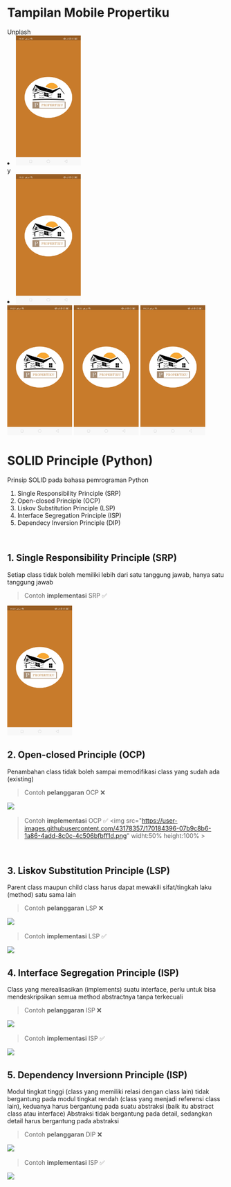# Tampilan Mobile Propertiku
<div class="row">
  <div class="column">
    Unplash  
    <li><img src="https://github.com/Feby-Maulana-Hendrayatno/MOBILE/blob/main/aplikasi_mobile/assets/image/unplash.jpeg"  height="300" width="150"></li>
y
    <li>    <img src="https://github.com/Feby-Maulana-Hendrayatno/MOBILE/blob/main/aplikasi_mobile/assets/image/unplash.jpeg"  height="300" width="150">
    </li>   
    <img src="https://github.com/Feby-Maulana-Hendrayatno/MOBILE/blob/main/aplikasi_mobile/assets/image/unplash.jpeg"  height="300" width="150">
        <img src="https://github.com/Feby-Maulana-Hendrayatno/MOBILE/blob/main/aplikasi_mobile/assets/image/unplash.jpeg"  height="300" width="150">
        <img src="https://github.com/Feby-Maulana-Hendrayatno/MOBILE/blob/main/aplikasi_mobile/assets/image/unplash.jpeg"  height="300" width="150">
  </div>
</div>



# SOLID Principle (Python)
Prinsip SOLID pada bahasa pemrograman Python
<ol>
  <li>Single Responsibility Principle (SRP)</li>
  <li>Open-closed Principle (OCP)</li>
  <li>Liskov Substitution Principle (LSP)</li>
  <li>Interface Segregation Principle (ISP)</li>
  <li>Dependecy Inversion Principle (DIP)</li>
</ol>
<br>

## 1. Single Responsibility Principle (SRP)
Setiap class tidak boleh memiliki lebih dari satu tanggung jawab, hanya satu tanggung jawab


> Contoh **implementasi** SRP ✅
<img src="https://github.com/Feby-Maulana-Hendrayatno/MOBILE/blob/main/aplikasi_mobile/assets/image/unplash.jpeg"  height="300" width="150"  >

<br>

## 2. Open-closed Principle (OCP)
Penambahan class tidak boleh sampai memodifikasi class yang sudah ada (existing)

> Contoh **pelanggaran** OCP ❌
<img src="https://user-images.githubusercontent.com/43178357/170184230-a51f8028-4d63-45a4-8ccb-5f53369dc883.png">

> Contoh **implementasi** OCP ✅
<img src="https://user-images.githubusercontent.com/43178357/170184396-07b9c8b6-1a86-4add-8c0c-4c506bfbff1d.png" widht:50% height:100% >

<br>

## 3. Liskov Substitution Principle (LSP)
Parent class maupun child class harus dapat mewakili sifat/tingkah laku (method) satu sama lain

> Contoh **pelanggaran** LSP ❌
<img src="https://user-images.githubusercontent.com/43178357/170185777-1333f862-fd96-4dc9-81c3-072a7c3a8983.png">

> Contoh **implementasi** LSP ✅
<img src="https://user-images.githubusercontent.com/43178357/170186171-8f0676dd-e7fb-4f0e-8a92-f091db49f7d9.png">

<br>

## 4. Interface Segregation Principle (ISP)
Class yang merealisasikan (implements) suatu interface, perlu untuk bisa mendeskripsikan semua method abstractnya tanpa terkecuali

> Contoh **pelanggaran** ISP ❌
<img src="https://user-images.githubusercontent.com/43178357/170187279-56883ae5-2778-484f-ab26-df4ac50e7652.png">

> Contoh **implementasi** ISP ✅
<img src="https://user-images.githubusercontent.com/43178357/170187447-a488867e-dcb1-451e-8c8f-cb696b39dd15.png">

<br>

## 5. Dependency Inversionn Principle (ISP)
Modul tingkat tinggi (class yang memiliki relasi dengan class lain) tidak bergantung pada modul tingkat rendah (class yang menjadi referensi class lain), keduanya harus bergantung pada suatu abstraksi (baik itu abstract class atau interface)
Abstraksi tidak bergantung pada detail, sedangkan detail harus bergantung pada abstraksi

> Contoh **pelanggaran** DIP ❌
<img src="https://user-images.githubusercontent.com/43178357/170187838-bb3766bf-cb44-495d-8a8e-3edef6a7deac.png">

> Contoh **implementasi** ISP ✅
<img src="https://user-images.githubusercontent.com/43178357/170187956-119345f6-15a1-4547-be4e-3b2c598db970.png">
